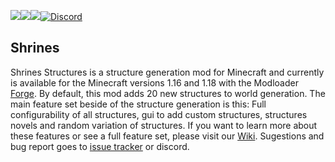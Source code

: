 [![](https://cf.way2muchnoise.eu/title/418915.svg)](https://www.curseforge.com/minecraft/mc-mods/shrines-structures)[![](https://cf.way2muchnoise.eu/full_418915_downloads.svg)](https://www.curseforge.com/minecraft/mc-mods/shrines-structures)[![](https://cf.way2muchnoise.eu/versions/418915.svg)](https://www.curseforge.com/minecraft/mc-mods/shrines-structures)[![Discord](https://img.shields.io/discord/777129358769782814?label=discord)](https://discord.gg/8pUpWCEUe2)

## Shrines
Shrines Structures is a structure generation mod for Minecraft and currently is available for the Minecraft versions 1.16 and 1.18 with the Modloader [Forge](https://files.minecraftforge.net/net/minecraftforge/forge/). By default, this mod adds 20 new structures to world generation. The main feature set beside of the structure generation is this: Full configurability of all structures, gui to add custom structures, structures novels and random variation of structures. If you want to learn more about these features or see a full feature set, please visit our [Wiki](https://github.com/Silverminer007/MinecraftModsUpdateChecker/blob/master/wiki/SelectLanguage.md). Sugestions and bug report goes to [issue tracker](https://github.com/Silverminer007/Shrines/issues) or discord. 
